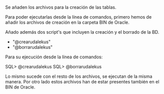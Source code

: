 Se añaden los archivos para la creación de las tablas.

Para poder ejecutarlas desde la línea de comandos, primero hemos de añadir los archivos de creación en la carpeta BIN de Oracle.

Añado además dos script's que incluyen la creación y el borrado de la BD.

- "@crearudalekus"
- "@borrarudalekus"

Para su ejecución desde la línea de comandos: 

SQL> @crearudalekus
SQL> @borrarudalekus

Lo mismo sucede con el resto de los archivos, se ejecutan de la misma manera.
Por otro lado estos archivos han de estar presentes también en el BIN de Oracle.

